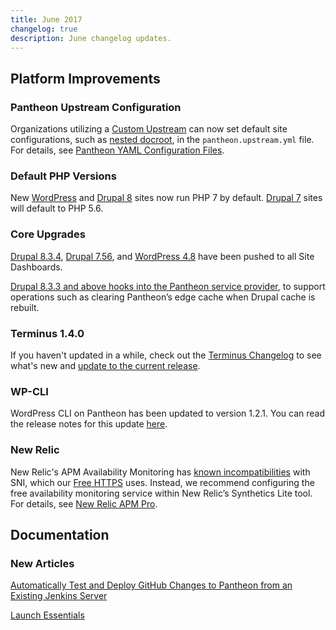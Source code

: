 ```yaml
---
title: June 2017
changelog: true
description: June changelog updates.
---
```


## Platform Improvements
### Pantheon Upstream Configuration
Organizations utilizing a [Custom Upstream](/custom-upstream/) can now set default site configurations, such as [nested docroot](/nested-docroot/), in the `pantheon.upstream.yml` file. For details, see [Pantheon YAML Configuration Files](/pantheon-yml/).

### Default PHP Versions
New [WordPress](https://github.com/pantheon-systems/WordPress/pull/123) and [Drupal 8](https://github.com/pantheon-systems/drops-8/pull/189) sites now run PHP 7 by default. [Drupal 7](https://github.com/pantheon-systems/drops-7/pull/107) sites will default to PHP 5.6.

### Core Upgrades
[Drupal 8.3.4](https://www.drupal.org/project/drupal/releases/8.3.4), [Drupal 7.56](https://www.drupal.org/project/drupal/releases/7.56), and [WordPress 4.8](https://wordpress.org/news/2017/06/evans/) have been pushed to all Site Dashboards.

[Drupal 8.3.3 and above hooks into the Pantheon service provider](https://github.com/pantheon-systems/drops-8/pull/186), to support operations such as clearing Pantheon’s edge cache when Drupal cache is rebuilt.

### Terminus 1.4.0
If you haven't updated in a while, check out the <a data-proofer-ignore href="/docs/terminus/updates/#changelog">Terminus Changelog</a> to see what's new and <a data-proofer-ignore href="/docs/terminus/updates/#update-to-the-current-release-">update to the current release</a>.

### WP-CLI
WordPress CLI on Pantheon has been updated to version 1.2.1. You can read the release notes for this update [here](https://make.wordpress.org/cli/2017/06/06/version-1-2-1-released/).

### New Relic
New Relic's APM Availability Monitoring has [known incompatibilities](/new-relic/#apm-availability-monitoring) with SNI, which our [Free HTTPS](/https/) uses. Instead, we recommend configuring the free availability monitoring service within New Relic’s Synthetics Lite tool. For details, see [New Relic APM Pro](/new-relic/#configure-ping-monitors-for-availability).

## Documentation

### New Articles
[Automatically Test and Deploy GitHub Changes to Pantheon from an Existing Jenkins Server](/guides/jenkins/)

[Launch Essentials](/guides/launch/)
